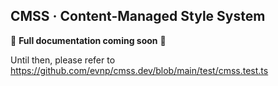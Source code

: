 CMSS · Content-Managed Style System
---

🚧 **Full documentation coming soon** 🚧

Until then, please refer to https://github.com/evnp/cmss.dev/blob/main/test/cmss.test.ts
